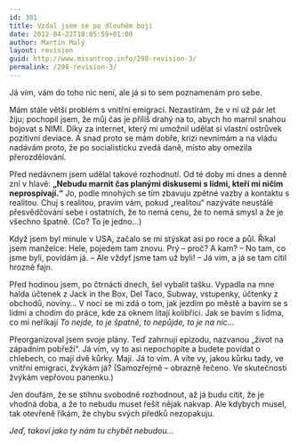 ```yaml
---
id: 301
title: Vzdal jsem se po dlouhém boji
date: 2012-04-22T18:05:59+01:00
author: Martin Malý
layout: revision
guid: http://www.misantrop.info/298-revision-3/
permalink: /298-revision-3/
---
```

Já vím, vám do toho nic není, ale já si to sem poznamenám pro sebe.

<!--more-->

Mám stále větší problém s vnitřní emigrací. Nezastírám, že v ní už pár let žiju; pochopil jsem, že můj čas je příliš drahý na to, abych ho marnil snahou bojovat s NIMI. Díky za internet, který mi umožnil udělat si vlastní ostrůvek pozitivní deviace. A snad proto se mám dobře, krizi nevnímám a na vládu nadávám proto, že po socialisticku zvedá daně, místo aby omezila přerozdělování.

Před nedávnem jsem udělal takové rozhodnutí. Od té doby mi dnes a denně zní v hlavě: **&#8222;Nebudu marnit čas planými diskusemi s lidmi, kteří mi ničím neprospívají.&#8220;** Jo, podle mnohých se tím zbavuju zpětné vazby a kontaktu s realitou. Chuj s realitou, pravím vám, pokud &#8222;realitou&#8220; nazýváte neustálé přesvědčování sebe i ostatních, že to nemá cenu, že to nemá smysl a že je všechno špatně. (Co? To je jedno&#8230;)

Když jsem byl minule v USA, začalo se mi stýskat asi po roce a půl. Říkal jsem manželce: Hele, pojedem tam znovu. Prý &#8211; proč? A kam? &#8211; No tam, co jsme byli, povídám já. &#8211; Ale vždyť jsme tam už byli! &#8211; Já vím, a já se tam cítil hrozně fajn.

Před hodinou jsem, po čtrnácti dnech, šel vybalit tašku. Vypadla na mne halda účtenek z Jack in the Box, Del Taco, Subway, vstupenky, účtenky z obchodů, noviny&#8230; V noci se mi zdá o tom, jak jezdím po městě a bavím se s lidmi a chodím do práce, kde za oknem lítají kolibříci. Jak se bavím s lidma, co mi neříkají _To nejde, to je špatně, to nepůjde, to je na nic&#8230;_

Přeorganizoval jsem svoje plány. Teď zahrnují epizodu, nazvanou &#8222;život na západním pobřeží&#8220;. Já vím, vy to asi nepochopíte a budete povídat o chlebech, co mají dvě kůrky. Mají. Já to vím. A víte vy, jakou kůrku tady, ve vnitřní emigraci, žvýkám já? (Samozřejmě &#8211; obrazně řečeno. Ve skutečnosti žvýkám vepřovou panenku.)

Jen doufám, že se stihnu svobodně rozhodnout, až já budu cítit, že je vhodná doba, a že to nebudu muset řešit nějak nakvap. Ale kdybych musel, tak otevřeně říkám, že chybu svých předků nezopakuju.

_Jeď, takoví jako ty nám tu chybět nebudou&#8230;_